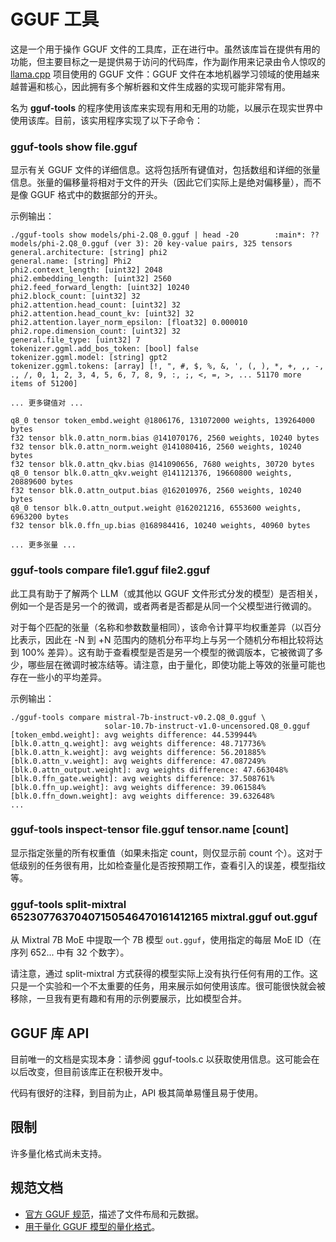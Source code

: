 # GGUF 工具

这是一个用于操作 GGUF 文件的工具库，正在进行中。虽然该库旨在提供有用的功能，但主要目标之一是提供易于访问的代码库，作为副作用来记录由令人惊叹的 [llama.cpp](https://github.com/ggerganov/llama.cpp) 项目使用的 GGUF 文件：GGUF 文件在本地机器学习领域的使用越来越普遍和核心，因此拥有多个解析器和文件生成器的实现可能非常有用。

名为 **gguf-tools** 的程序使用该库来实现有用和无用的功能，以展示在现实世界中使用该库。目前，该实用程序实现了以下子命令：

### gguf-tools show file.gguf

显示有关 GGUF 文件的详细信息。这将包括所有键值对，包括数组和详细的张量信息。张量的偏移量将相对于文件的开头（因此它们实际上是绝对偏移量），而不是像 GGUF 格式中的数据部分的开头。

示例输出：

```
./gguf-tools show models/phi-2.Q8_0.gguf | head -20        :main*: ??
models/phi-2.Q8_0.gguf (ver 3): 20 key-value pairs, 325 tensors
general.architecture: [string] phi2
general.name: [string] Phi2
phi2.context_length: [uint32] 2048
phi2.embedding_length: [uint32] 2560
phi2.feed_forward_length: [uint32] 10240
phi2.block_count: [uint32] 32
phi2.attention.head_count: [uint32] 32
phi2.attention.head_count_kv: [uint32] 32
phi2.attention.layer_norm_epsilon: [float32] 0.000010
phi2.rope.dimension_count: [uint32] 32
general.file_type: [uint32] 7
tokenizer.ggml.add_bos_token: [bool] false
tokenizer.ggml.model: [string] gpt2
tokenizer.ggml.tokens: [array] [!, ", #, $, %, &, ', (, ), *, +, ,, -, ., /, 0, 1, 2, 3, 4, 5, 6, 7, 8, 9, :, ;, <, =, >, ... 51170 more items of 51200]

... 更多键值对 ...

q8_0 tensor token_embd.weight @1806176, 131072000 weights, 139264000 bytes
f32 tensor blk.0.attn_norm.bias @141070176, 2560 weights, 10240 bytes
f32 tensor blk.0.attn_norm.weight @141080416, 2560 weights, 10240 bytes
f32 tensor blk.0.attn_qkv.bias @141090656, 7680 weights, 30720 bytes
q8_0 tensor blk.0.attn_qkv.weight @141121376, 19660800 weights, 20889600 bytes
f32 tensor blk.0.attn_output.bias @162010976, 2560 weights, 10240 bytes
q8_0 tensor blk.0.attn_output.weight @162021216, 6553600 weights, 6963200 bytes
f32 tensor blk.0.ffn_up.bias @168984416, 10240 weights, 40960 bytes

... 更多张量 ...
```

### gguf-tools compare file1.gguf file2.gguf

此工具有助于了解两个 LLM（或其他以 GGUF 文件形式分发的模型）是否相关，例如一个是否是另一个的微调，或者两者是否都是从同一个父模型进行微调的。

对于每个匹配的张量（名称和参数数量相同），该命令计算平均权重差异（以百分比表示，因此在 -N 到 +N 范围内的随机分布平均上与另一个随机分布相比较将达到 100% 差异）。这有助于查看模型是否是另一个模型的微调版本，它被微调了多少，哪些层在微调时被冻结等。请注意，由于量化，即使功能上等效的张量可能也存在一些小的平均差异。

示例输出：

```
./gguf-tools compare mistral-7b-instruct-v0.2.Q8_0.gguf \
                     solar-10.7b-instruct-v1.0-uncensored.Q8_0.gguf
[token_embd.weight]: avg weights difference: 44.539944%
[blk.0.attn_q.weight]: avg weights difference: 48.717736%
[blk.0.attn_k.weight]: avg weights difference: 56.201885%
[blk.0.attn_v.weight]: avg weights difference: 47.087249%
[blk.0.attn_output.weight]: avg weights difference: 47.663048%
[blk.0.ffn_gate.weight]: avg weights difference: 37.508761%
[blk.0.ffn_up.weight]: avg weights difference: 39.061584%
[blk.0.ffn_down.weight]: avg weights difference: 39.632648%
...
```

### gguf-tools inspect-tensor file.gguf tensor.name [count]

显示指定张量的所有权重值（如果未指定 count，则仅显示前 count 个）。这对于低级别的任务很有用，比如检查量化是否按预期工作，查看引入的误差，模型指纹等。

### gguf-tools split-mixtral 65230776370407150546470161412165 mixtral.gguf out.gguf

从 Mixtral 7B MoE 中提取一个 7B 模型 `out.gguf`，使用指定的每层 MoE ID（在序列 652... 中有 32 个数字）。

请注意，通过 split-mixtral 方式获得的模型实际上没有执行任何有用的工作。这只是一个实验和一个不太重要的任务，用来展示如何使用该库。很可能很快就会被移除，一旦我有更有趣和有用的示例要展示，比如模型合并。

## GGUF 库 API

目前唯一的文档是实现本身：请参阅 gguf-tools.c 以获取使用信息。这可能会在以后改变，但目前该库正在积极开发中。

代码有很好的注释，到目前为止，API 极其简单易懂且易于使用。

## 限制

许多量化格式尚未支持。

## 规范文档

* [官方 GGUF 规范](https://github.com/ggerganov/ggml/blob/master/docs/gguf.md)，描述了文件布局和元数据。
* [用于量化 GGUF 模型的量化格式](https://github.com/ggerganov/ggml/blob/master/src/ggml-quants.h)。